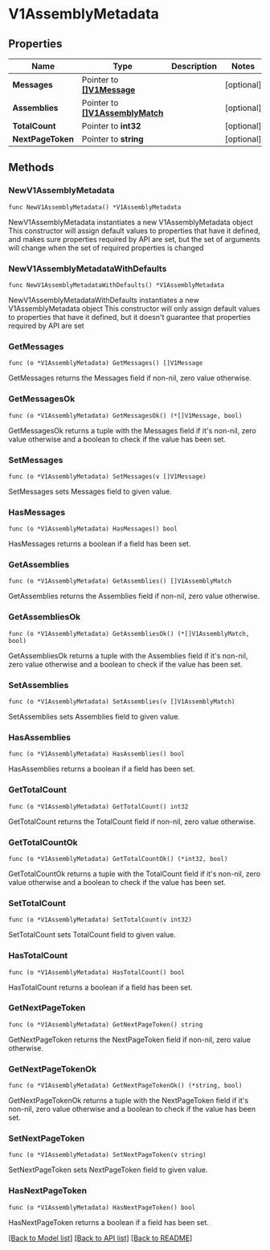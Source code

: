 # V1AssemblyMetadata

## Properties

Name | Type | Description | Notes
------------ | ------------- | ------------- | -------------
**Messages** | Pointer to [**[]V1Message**](V1Message.md) |  | [optional] 
**Assemblies** | Pointer to [**[]V1AssemblyMatch**](V1AssemblyMatch.md) |  | [optional] 
**TotalCount** | Pointer to **int32** |  | [optional] 
**NextPageToken** | Pointer to **string** |  | [optional] 

## Methods

### NewV1AssemblyMetadata

`func NewV1AssemblyMetadata() *V1AssemblyMetadata`

NewV1AssemblyMetadata instantiates a new V1AssemblyMetadata object
This constructor will assign default values to properties that have it defined,
and makes sure properties required by API are set, but the set of arguments
will change when the set of required properties is changed

### NewV1AssemblyMetadataWithDefaults

`func NewV1AssemblyMetadataWithDefaults() *V1AssemblyMetadata`

NewV1AssemblyMetadataWithDefaults instantiates a new V1AssemblyMetadata object
This constructor will only assign default values to properties that have it defined,
but it doesn't guarantee that properties required by API are set

### GetMessages

`func (o *V1AssemblyMetadata) GetMessages() []V1Message`

GetMessages returns the Messages field if non-nil, zero value otherwise.

### GetMessagesOk

`func (o *V1AssemblyMetadata) GetMessagesOk() (*[]V1Message, bool)`

GetMessagesOk returns a tuple with the Messages field if it's non-nil, zero value otherwise
and a boolean to check if the value has been set.

### SetMessages

`func (o *V1AssemblyMetadata) SetMessages(v []V1Message)`

SetMessages sets Messages field to given value.

### HasMessages

`func (o *V1AssemblyMetadata) HasMessages() bool`

HasMessages returns a boolean if a field has been set.

### GetAssemblies

`func (o *V1AssemblyMetadata) GetAssemblies() []V1AssemblyMatch`

GetAssemblies returns the Assemblies field if non-nil, zero value otherwise.

### GetAssembliesOk

`func (o *V1AssemblyMetadata) GetAssembliesOk() (*[]V1AssemblyMatch, bool)`

GetAssembliesOk returns a tuple with the Assemblies field if it's non-nil, zero value otherwise
and a boolean to check if the value has been set.

### SetAssemblies

`func (o *V1AssemblyMetadata) SetAssemblies(v []V1AssemblyMatch)`

SetAssemblies sets Assemblies field to given value.

### HasAssemblies

`func (o *V1AssemblyMetadata) HasAssemblies() bool`

HasAssemblies returns a boolean if a field has been set.

### GetTotalCount

`func (o *V1AssemblyMetadata) GetTotalCount() int32`

GetTotalCount returns the TotalCount field if non-nil, zero value otherwise.

### GetTotalCountOk

`func (o *V1AssemblyMetadata) GetTotalCountOk() (*int32, bool)`

GetTotalCountOk returns a tuple with the TotalCount field if it's non-nil, zero value otherwise
and a boolean to check if the value has been set.

### SetTotalCount

`func (o *V1AssemblyMetadata) SetTotalCount(v int32)`

SetTotalCount sets TotalCount field to given value.

### HasTotalCount

`func (o *V1AssemblyMetadata) HasTotalCount() bool`

HasTotalCount returns a boolean if a field has been set.

### GetNextPageToken

`func (o *V1AssemblyMetadata) GetNextPageToken() string`

GetNextPageToken returns the NextPageToken field if non-nil, zero value otherwise.

### GetNextPageTokenOk

`func (o *V1AssemblyMetadata) GetNextPageTokenOk() (*string, bool)`

GetNextPageTokenOk returns a tuple with the NextPageToken field if it's non-nil, zero value otherwise
and a boolean to check if the value has been set.

### SetNextPageToken

`func (o *V1AssemblyMetadata) SetNextPageToken(v string)`

SetNextPageToken sets NextPageToken field to given value.

### HasNextPageToken

`func (o *V1AssemblyMetadata) HasNextPageToken() bool`

HasNextPageToken returns a boolean if a field has been set.


[[Back to Model list]](../README.md#documentation-for-models) [[Back to API list]](../README.md#documentation-for-api-endpoints) [[Back to README]](../README.md)


